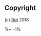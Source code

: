 <!-- ## TODO

- [ ] Add a new item to the todo list. -->

## Copyright

(c) [Rqt][1] 2018

[1]: https://rqt.biz

%~ -1%